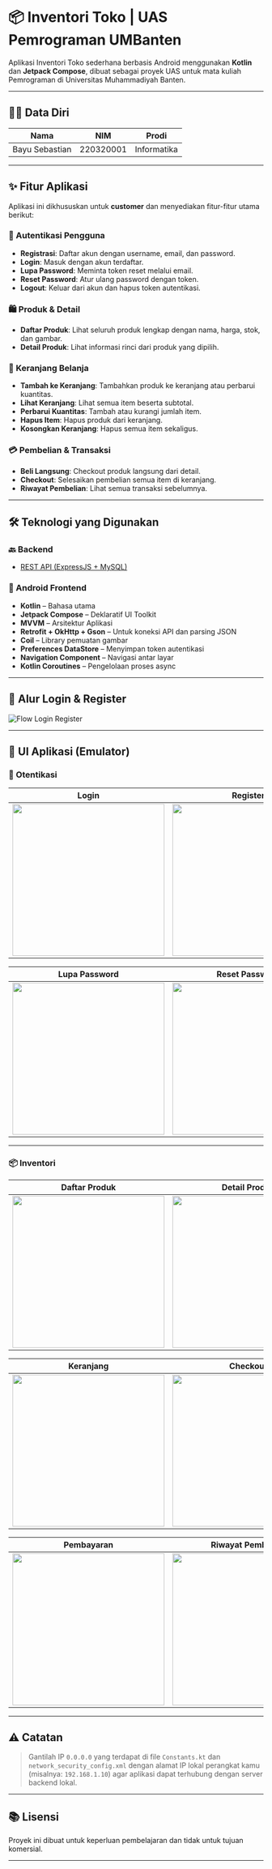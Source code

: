 # 📦 Inventori Toko | UAS Pemrograman UMBanten

Aplikasi Inventori Toko sederhana berbasis Android menggunakan **Kotlin** dan **Jetpack Compose**, dibuat sebagai proyek UAS untuk mata kuliah Pemrograman di Universitas Muhammadiyah Banten.

---

## 🧑‍💻 Data Diri

| Nama           | NIM         | Prodi       |
|----------------|-------------|-------------|
| Bayu Sebastian | 220320001   | Informatika |

---

## ✨ Fitur Aplikasi

Aplikasi ini dikhususkan untuk **customer** dan menyediakan fitur-fitur utama berikut:

### 🔐 Autentikasi Pengguna
- **Registrasi**: Daftar akun dengan username, email, dan password.
- **Login**: Masuk dengan akun terdaftar.
- **Lupa Password**: Meminta token reset melalui email.
- **Reset Password**: Atur ulang password dengan token.
- **Logout**: Keluar dari akun dan hapus token autentikasi.

### 🛍️ Produk & Detail
- **Daftar Produk**: Lihat seluruh produk lengkap dengan nama, harga, stok, dan gambar.
- **Detail Produk**: Lihat informasi rinci dari produk yang dipilih.

### 🛒 Keranjang Belanja
- **Tambah ke Keranjang**: Tambahkan produk ke keranjang atau perbarui kuantitas.
- **Lihat Keranjang**: Lihat semua item beserta subtotal.
- **Perbarui Kuantitas**: Tambah atau kurangi jumlah item.
- **Hapus Item**: Hapus produk dari keranjang.
- **Kosongkan Keranjang**: Hapus semua item sekaligus.

### 💳 Pembelian & Transaksi
- **Beli Langsung**: Checkout produk langsung dari detail.
- **Checkout**: Selesaikan pembelian semua item di keranjang.
- **Riwayat Pembelian**: Lihat semua transaksi sebelumnya.

---

## 🛠️ Teknologi yang Digunakan

### 🔙 Backend
- [REST API (ExpressJS + MySQL)](https://github.com/BAYBAS00/inventoriToko-api.git)

### 📱 Android Frontend
- **Kotlin** – Bahasa utama
- **Jetpack Compose** – Deklaratif UI Toolkit
- **MVVM** – Arsitektur Aplikasi
- **Retrofit + OkHttp + Gson** – Untuk koneksi API dan parsing JSON
- **Coil** – Library pemuatan gambar
- **Preferences DataStore** – Menyimpan token autentikasi
- **Navigation Component** – Navigasi antar layar
- **Kotlin Coroutines** – Pengelolaan proses async

---

## 🔑 Alur Login & Register

<img src="ss/UAS-PEMROGRAMAN-4.drawio.png" alt="Flow Login Register" />

---

## 📱 UI Aplikasi (Emulator)

### 🔐 Otentikasi

| Login | Register |
|-------|----------|
| <img src="ss/login.png" width="300"/> | <img src="ss/regis.png" width="300"/> |

| Lupa Password | Reset Password |
|---------------|----------------|
| <img src="ss/lupa-pass.png" width="300"/> | <img src="ss/reset-pass.png" width="300"/> |

---

### 📦 Inventori

| Daftar Produk | Detail Produk |
|---------------|---------------|
| <img src="ss/daftar-produk.png" width="300"/> | <img src="ss/detail-produk.png" width="300"/> |

| Keranjang | Checkout |
|-----------|----------|
| <img src="ss/keranjang.png" width="300"/> | <img src="ss/cekot.png" width="300"/> |

| Pembayaran | Riwayat Pembelian |
|------------|-------------------|
| <img src="ss/pembayaran.png" width="300"/> | <img src="ss/riwayat-beli.png" width="300"/> |

---

## ⚠️ Catatan

> Gantilah IP `0.0.0.0` yang terdapat di file `Constants.kt` dan `network_security_config.xml` dengan alamat IP lokal perangkat kamu (misalnya: `192.168.1.10`) agar aplikasi dapat terhubung dengan server backend lokal.

---

## 📚 Lisensi

Proyek ini dibuat untuk keperluan pembelajaran dan tidak untuk tujuan komersial.

---